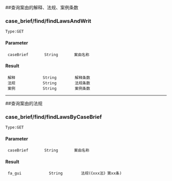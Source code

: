 ##查询案由的解释、法规、案例条数
### case_brief/find/findLawsAndWrit
    Type:GET
#### Parameter
     caseBrief       String       案由名称
#### Result
     解释            String        解释条数
     法规            String        法规条数
     案例            String        案例条数
----
##查询案由的法规
### case_brief/find/findLawsByCaseBrief
    Type:GET
#### Parameter
     caseBrief       String       案由名称
#### Result
     fa_gui            String        法规(《xxx法》第xx条)
